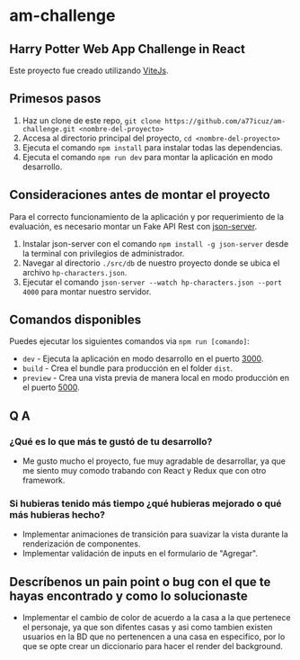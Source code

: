 # am-challenge

## Harry Potter Web App Challenge in React

Este proyecto fue creado utilizando [ViteJs](https://github.com/vitejs/vite).


## Primesos pasos

1. Haz un clone de este repo, `git clone https://github.com/a77icuz/am-challenge.git <nombre-del-proyecto>`
2. Accesa al directorio principal del proyecto, `cd <nombre-del-proyecto>`
3. Ejecuta el comando `npm install` para instalar todas las dependencias.
4. Ejecuta el comando `npm run dev` para montar la aplicación en modo desarrollo.


## Consideraciones antes de montar el proyecto

Para el correcto funcionamiento de la aplicación y por requerimiento de la evaluación, es necesario montar un Fake API Rest con [json-server](https://github.com/typicode/json-server).

1. Instalar json-server con el comando `npm install -g json-server` desde la terminal con privilegios de administrador.
2. Navegar al directorio `./src/db` de nuestro proyecto donde se ubica el archivo `hp-characters.json`.
3. Ejecutar el comando `json-server --watch hp-characters.json --port 4000` para montar nuestro servidor.


## Comandos disponibles

Puedes ejecutar los siguientes comandos via `npm run [comando]`:

* `dev` - Ejecuta la aplicación en modo desarrollo en el puerto [3000](http://localhost:3000).
* `build` - Crea el bundle para producción en el folder `dist`.
* `preview` - Crea una vista previa de manera local en modo producción en el puerto [5000](http://localhost:5080).


## Q A

### ¿Qué es lo que más te gustó de tu desarrollo?

* Me gusto mucho el proyecto, fue muy agradable de desarrollar, ya que me siento muy comodo trabando con React y Redux que con otro framework.

### Si hubieras tenido más tiempo ¿qué hubieras mejorado o qué más hubieras hecho?

* Implementar animaciones de  transición para suavizar la vista durante la renderización de componentes.
* Implementar validación de inputs en el formulario de "Agregar".

## Descríbenos un pain point o bug con el que te hayas encontrado y como lo solucionaste

* Implementar el cambio de color de acuerdo a la casa a la que pertenece el personaje, ya que son difentes casas y asi como tambien existen usuarios en la BD que no pertenencen a una casa en especifico, por lo que se opte crear un diccionario para hacer el render del background.
